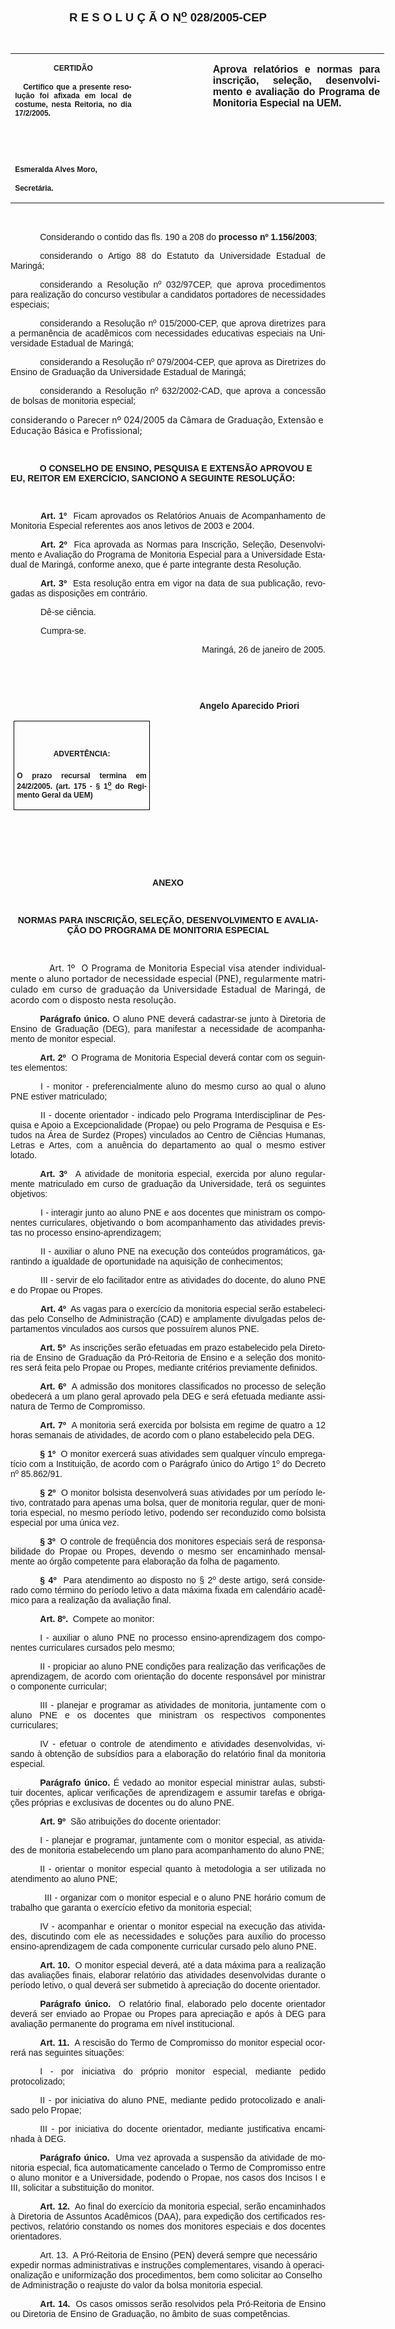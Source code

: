 <body lang=PT-BR style='tab-interval:35.45pt'>

<div class=Section1>

<p class=MsoNormal align=center style='text-align:center'><b style='mso-bidi-font-weight:
normal'><span style='font-size:11.0pt;mso-bidi-font-size:12.0pt;font-family:
Arial'><![if !supportEmptyParas]>&nbsp;<![endif]><o:p></o:p></span></b></p>

<p class=MsoNormal align=center style='text-align:center'><b style='mso-bidi-font-weight:
normal'><span style='font-size:11.0pt;mso-bidi-font-size:12.0pt;font-family:
Arial'><![if !supportEmptyParas]>&nbsp;<![endif]><o:p></o:p></span></b></p>

<p class=MsoNormal align=center style='text-align:center'><b style='mso-bidi-font-weight:
normal'><span style='font-size:11.0pt;mso-bidi-font-size:12.0pt;font-family:
Arial'><![if !supportEmptyParas]>&nbsp;<![endif]><o:p></o:p></span></b></p>

<p class=MsoNormal align=center style='text-align:center'><b style='mso-bidi-font-weight:
normal'><span style='font-size:14.0pt;mso-bidi-font-size:12.0pt;font-family:
Arial'>R E S O L U Ç Ã O N<u><sup>o</sup></u> 028/2005-CEP<o:p></o:p></span></b></p>

<p class=MsoNormal align=center style='text-align:center'><span
style='font-size:11.0pt;mso-bidi-font-size:12.0pt;font-family:Arial'><![if !supportEmptyParas]>&nbsp;<![endif]><o:p></o:p></span></p>

<table border=0 cellspacing=0 cellpadding=0 width=598 style='width:448.65pt;
 border-collapse:collapse;mso-padding-alt:0cm 5.4pt 0cm 5.4pt'>
 <tr>
  <td width=199 valign=top style='width:149.4pt;padding:0cm 5.4pt 0cm 5.4pt'>
  <p class=MsoNormal align=center style='text-align:center'><b
  style='mso-bidi-font-weight:normal'><span style='font-size:9.0pt;mso-bidi-font-size:
  12.0pt;font-family:Arial'>CERTIDÃO<o:p></o:p></span></b></p>
  <p class=MsoNormal style='text-align:justify'><b style='mso-bidi-font-weight:
  normal'><span style='font-size:9.0pt;mso-bidi-font-size:12.0pt;font-family:
  Arial'><span style="mso-spacerun: yes">   </span>Certifico que a presente
  resolução foi afixada em local de costume, nesta Reitoria, no dia 17/2/2005.<o:p></o:p></span></b></p>
  <p class=MsoNormal style='text-align:justify'><b style='mso-bidi-font-weight:
  normal'><span style='font-size:9.0pt;mso-bidi-font-size:12.0pt;font-family:
  Arial'>&nbsp;<o:p></o:p></span></b></p>
  <p class=MsoNormal style='text-align:justify'><b style='mso-bidi-font-weight:
  normal'><span style='font-size:9.0pt;mso-bidi-font-size:12.0pt;font-family:
  Arial'>&nbsp;<o:p></o:p></span></b></p>
  <p class=MsoNormal style='mso-pagination:none;layout-grid-mode:char'><b
  style='mso-bidi-font-weight:normal'><span style='font-size:9.0pt;mso-bidi-font-size:
  12.0pt;font-family:Arial'>Esmeralda Alves Moro,<o:p></o:p></span></b></p>
  <p class=MsoNormal><b style='mso-bidi-font-weight:normal'><span
  style='font-size:9.0pt;mso-bidi-font-size:12.0pt;font-family:Arial;
  layout-grid-mode:line'>Secretária.</span></b><b style='mso-bidi-font-weight:
  normal'><span style='font-size:11.0pt;mso-bidi-font-size:12.0pt;font-family:
  Arial'><o:p></o:p></span></b></p>
  </td>
  <td width=111 valign=top style='width:83.25pt;padding:0cm 5.4pt 0cm 5.4pt'>
  <p class=MsoNormal style='margin-top:0cm;margin-right:-5.4pt;margin-bottom:
  0cm;margin-left:5.85pt;margin-bottom:.0001pt'><span style='font-size:11.0pt;
  mso-bidi-font-size:12.0pt;font-family:Arial'>&nbsp;<o:p></o:p></span></p>
  </td>
  <td width=288 valign=top style='width:216.0pt;padding:0cm 5.4pt 0cm 5.4pt'>
  <p class=MsoNormal style='text-align:justify'><b style='mso-bidi-font-weight:
  normal'><span style='font-family:Arial;letter-spacing:-.1pt'>Aprova
  relatórios e normas para inscrição, seleção, desenvolvimento e avaliação do
  Programa de Monitoria Especial na UEM.<o:p></o:p></span></b></p>
  </td>
 </tr>
</table>

<p class=BodyText21><span style='font-family:Arial'>&nbsp;&nbsp;<o:p></o:p></span></p>

<p class=MsoNormal style='text-align:justify;text-indent:35.4pt'><span
style='font-family:Arial'>Considerando o contido das fls. 190 a 208 do <b>processo
nº 1.156/2003</b>;<o:p></o:p></span></p>

<p class=MsoNormal style='text-align:justify;text-indent:35.4pt'><span
style='font-family:Arial'>considerando o Artigo 88 do Estatuto da Universidade
Estadual de Maringá;<o:p></o:p></span></p>

<p class=MsoNormal style='text-align:justify;text-indent:35.4pt'><span
style='font-family:Arial'>considerando a Resolução nº 032/97CEP, que aprova
procedimentos para realização do concurso vestibular a candidatos portadores de
necessidades especiais;<o:p></o:p></span></p>

<p class=MsoNormal style='text-align:justify;text-indent:35.4pt'><span
style='font-family:Arial'>considerando a Resolução nº 015/2000-CEP, que aprova
diretrizes para a permanência de acadêmicos com necessidades educativas
especiais na Universidade Estadual de Maringá;<o:p></o:p></span></p>

<p class=MsoNormal style='text-align:justify;text-indent:35.4pt'><span
style='font-family:Arial'>considerando a Resolução nº 079/2004-CEP, que aprova
as Diretrizes do Ensino de Graduação da Universidade Estadual de Maringá;<o:p></o:p></span></p>

<p class=MsoNormal style='text-align:justify;text-indent:35.4pt'><span
style='font-family:Arial'>considerando a Resolução nº 632/2002-CAD, que aprova
a concessão de bolsas de monitoria especial;<o:p></o:p></span></p>

<p class=MsoBodyTextIndent2><span style='mso-bidi-font-family:Arial'>considerando
o Parecer nº 024/2005 da Câmara de Graduação, Extensão e Educação Básica e
Profissional;<o:p></o:p></span></p>

<p class=MsoNormal style='text-align:justify'><span style='font-family:Arial'><![if !supportEmptyParas]>&nbsp;<![endif]><o:p></o:p></span></p>

<p class=BodyText21 style='mso-pagination:none'><span style='font-family:Arial;
layout-grid-mode:line'>&nbsp;<span style='mso-tab-count:1'>           </span></span><b
style='mso-bidi-font-weight:normal'><span style='font-family:Arial'>O CONSELHO
DE ENSINO, PESQUISA E EXTENSÃO APROVOU E EU, REITOR EM EXERCÍCIO, SANCIONO A
SEGUINTE RESOLUÇÃO:</span></b><span style='font-family:Arial;layout-grid-mode:
line'><o:p></o:p></span></p>

<p class=MsoNormal style='text-align:justify;text-indent:36.0pt'><b
style='mso-bidi-font-weight:normal'><span style='font-family:Arial'><![if !supportEmptyParas]>&nbsp;<![endif]><o:p></o:p></span></b></p>

<p class=MsoNormal style='text-align:justify;text-indent:36.0pt'><b
style='mso-bidi-font-weight:normal'><span style='font-family:Arial'>Art. 1º</span></b><span
style='font-family:Arial;mso-bidi-font-weight:bold'><span style="mso-spacerun:
yes">  </span>Ficam aprovados os Relatórios Anuais de Acompanhamento de
Monitoria Especial referentes aos anos letivos de 2003 e 2004.<o:p></o:p></span></p>

<p class=MsoNormal style='text-align:justify;text-indent:36.0pt'><b
style='mso-bidi-font-weight:normal'><span style='font-family:Arial'>Art. 2º</span></b><span
style='font-family:Arial;mso-bidi-font-weight:bold'><span style="mso-spacerun:
yes">  </span>Fica aprovada as Normas para Inscrição, Seleção, Desenvolvimento
e Avaliação do Programa de Monitoria Especial para a Universidade Estadual de
Maringá, conforme anexo, que é parte integrante desta Resolução.<o:p></o:p></span></p>

<p class=MsoNormal style='text-align:justify;text-indent:36.0pt'><b
style='mso-bidi-font-weight:normal'><span style='font-family:Arial'>Art.
3º<span style="mso-spacerun: yes">  </span></span></b><span style='font-family:
Arial'>Esta resolução entra em vigor na data de sua publicação, revogadas as
disposições em contrário.<o:p></o:p></span></p>

<p class=MsoNormal style='text-align:justify;text-indent:36.0pt'><span
style='font-family:Arial'>Dê-se ciência.<o:p></o:p></span></p>

<p class=MsoNormal style='text-align:justify;text-indent:36.0pt;tab-stops:308.25pt'><span
style='font-family:Arial'>Cumpra-se.<span style='mso-tab-count:1'>                                                                      </span><o:p></o:p></span></p>

<p class=MsoNormal style='text-align:justify;text-indent:8.0cm'><span
style='font-family:Arial'>&nbsp;Maringá, 26 de janeiro de 2005.<o:p></o:p></span></p>

<p class=MsoNormal style='text-align:justify;text-indent:241.0pt'><span
style='font-family:Arial'>&nbsp;<o:p></o:p></span></p>

<p class=MsoNormal style='text-align:justify;text-indent:241.0pt;tab-stops:
234.0pt 279.0pt'><span style='font-family:Arial'>&nbsp;<o:p></o:p></span></p>

<p class=MsoNormal style='text-align:justify;text-indent:8.0cm'><b
style='mso-bidi-font-weight:normal'><span style='font-family:Arial'>Angelo
Aparecido Priori<o:p></o:p></span></b></p>

<table border=1 cellspacing=0 cellpadding=0 style='margin-left:3.5pt;
 border-collapse:collapse;border:none;mso-border-alt:solid windowtext .5pt;
 mso-padding-alt:0cm 3.5pt 0cm 3.5pt'>
 <tr>
  <td width=207 valign=top style='width:155.6pt;border:solid windowtext .5pt;
  padding:0cm 3.5pt 0cm 3.5pt'>
  <h1 align=center style='text-align:center'><span style='font-size:9.0pt;
  mso-bidi-font-size:10.0pt;font-family:Arial'>ADVERTÊNCIA:</span><span
  style='font-size:9.0pt;mso-bidi-font-size:10.0pt;font-family:Arial;
  mso-fareast-font-family:"Arial Unicode MS"'><o:p></o:p></span></h1>
  <p class=MsoNormal style='text-align:justify'><b style='mso-bidi-font-weight:
  normal'><span style='font-size:9.0pt;mso-bidi-font-size:12.0pt;font-family:
  Arial'>O prazo recursal termina em 24/2/2005. (art. 175 - § 1<u><sup>o</sup></u>
  do Regimento Geral da UEM)</span></b><span style='font-size:9.0pt;mso-bidi-font-size:
  12.0pt;font-family:Arial'><o:p></o:p></span></p>
  </td>
 </tr>
</table>

<p class=MsoNormal align=center style='text-align:center'><![if !supportEmptyParas]>&nbsp;<![endif]><o:p></o:p></p>

<p class=DefinitionTerm>&nbsp;<span style='mso-bidi-font-size:12.0pt;
font-family:Arial'><o:p></o:p></span></p>

<p class=BodyText21><span style='mso-bidi-font-size:12.0pt;font-family:Arial'><![if !supportEmptyParas]>&nbsp;<![endif]><o:p></o:p></span></p>

<p class=BodyText21 align=center style='text-align:center'><b><span
style='mso-bidi-font-size:12.0pt;font-family:Arial'>ANEXO<o:p></o:p></span></b></p>

<p class=BodyText21 align=center style='text-align:center'><b><span
style='mso-bidi-font-size:12.0pt;font-family:Arial'><![if !supportEmptyParas]>&nbsp;<![endif]><o:p></o:p></span></b></p>

<p class=BodyText21 align=center style='text-align:center'><b><span
style='mso-bidi-font-size:12.0pt;font-family:Arial'>NORMAS PARA INSCRIÇÃO,
SELEÇÃO, DESENVOLVIMENTO E AVALIAÇÃO DO PROGRAMA DE MONITORIA ESPECIAL<o:p></o:p></span></b></p>

<p class=BodyText21><span style='mso-bidi-font-size:12.0pt;font-family:Arial'><![if !supportEmptyParas]>&nbsp;<![endif]><o:p></o:p></span></p>

<p class=MsoBodyText3 style='margin-bottom:0cm;margin-bottom:.0001pt;
text-align:justify;tab-stops:9.0pt'><span style='mso-bidi-font-family:Arial;
font-weight:normal;mso-bidi-font-weight:bold'><span style='mso-tab-count:2'>            </span></span><span
style='mso-bidi-font-family:Arial'>Art. 1º<span style="mso-spacerun: yes"> 
</span></span><span style='mso-bidi-font-family:Arial;font-weight:normal;
mso-bidi-font-weight:bold'>O Programa de Monitoria Especial visa atender
individualmente o aluno portador de necessidade especial (PNE), regularmente
matriculado em curso de graduação da Universidade Estadual de Maringá, de
acordo com o disposto nesta resolução.<o:p></o:p></span></p>

<p class=MsoNormal style='text-align:justify;text-indent:35.45pt'><b
style='mso-bidi-font-weight:normal'><span style='font-family:Arial'>Parágrafo
único.</span></b><span style='font-family:Arial'> O aluno PNE deverá cadastrar-se
junto à Diretoria de Ensino de Graduação (DEG), para manifestar a necessidade
de acompanhamento de monitor especial.<o:p></o:p></span></p>

<p class=MsoNormal style='text-align:justify;text-indent:35.45pt'><b
style='mso-bidi-font-weight:normal'><span style='font-family:Arial'>Art. 2º</span></b><span
style='font-family:Arial'><span style="mso-spacerun: yes">  </span>O Programa
de Monitoria Especial deverá contar com os seguintes elementos:<o:p></o:p></span></p>

<p class=MsoNormal style='text-align:justify;text-indent:36.0pt'><span
style='font-family:Arial;mso-bidi-font-weight:bold'>I</span><span
style='font-family:Arial'> - monitor - preferencialmente aluno do mesmo curso
ao qual o aluno PNE estiver matriculado;<o:p></o:p></span></p>

<p class=MsoNormal style='text-align:justify;text-indent:36.0pt'><span
style='font-family:Arial;mso-bidi-font-weight:bold'>II</span><span
style='font-family:Arial'> - docente orientador - indicado pelo Programa
Interdisciplinar de Pesquisa e Apoio a Excepcionalidade (Propae) ou pelo
Programa de Pesquisa e Estudos na Área de Surdez (Propes) vinculados ao Centro
de Ciências Humanas, Letras e Artes, com a anuência do departamento ao qual o
mesmo estiver lotado.<o:p></o:p></span></p>

<p class=MsoNormal style='text-align:justify;text-indent:35.45pt'><b
style='mso-bidi-font-weight:normal'><span style='font-family:Arial'>Art. 3º </span></b><span
style='font-family:Arial'><span style="mso-spacerun: yes"> </span>A atividade
de monitoria especial, exercida por aluno regularmente matriculado em curso de
graduação da Universidade, terá os seguintes objetivos:<o:p></o:p></span></p>

<p class=MsoNormal style='text-align:justify;text-indent:36.0pt'><span
style='font-family:Arial;mso-bidi-font-weight:bold'>I</span><span
style='font-family:Arial'> - interagir junto ao aluno PNE e aos docentes que
ministram os componentes curriculares, objetivando o bom acompanhamento das
atividades previstas no processo ensino-aprendizagem;<o:p></o:p></span></p>

<p class=MsoNormal style='text-align:justify;text-indent:36.0pt'><span
style='font-family:Arial;mso-bidi-font-weight:bold'>II</span><span
style='font-family:Arial'> - auxiliar o aluno PNE na execução dos conteúdos
programáticos, garantindo a igualdade de oportunidade na aquisição de
conhecimentos;<o:p></o:p></span></p>

<p class=MsoNormal style='text-align:justify;text-indent:36.0pt'><span
style='font-family:Arial;mso-bidi-font-weight:bold'>III</span><span
style='font-family:Arial'> - servir de elo facilitador entre as atividades do
docente, do aluno PNE e do Propae ou Propes.<o:p></o:p></span></p>

<p class=MsoNormal style='text-align:justify;text-indent:36.0pt'><b
style='mso-bidi-font-weight:normal'><span style='font-family:Arial'>Art. 4º</span></b><span
style='font-family:Arial'><span style="mso-spacerun: yes">  </span>As vagas
para o exercício da monitoria especial serão estabelecidas pelo Conselho de
Administração (CAD) e amplamente divulgadas pelos departamentos vinculados aos
cursos que possuírem alunos PNE. <o:p></o:p></span></p>

<p class=MsoNormal style='text-align:justify;text-indent:35.45pt'><b
style='mso-bidi-font-weight:normal'><span style='font-family:Arial'>Art. 5º</span></b><span
style='font-family:Arial'><span style="mso-spacerun: yes">  </span>As
inscrições serão efetuadas em prazo estabelecido pela Diretoria de Ensino de
Graduação da Pró-Reitoria de Ensino e a seleção dos monitores será feita pelo
Propae ou Propes, mediante critérios previamente definidos.<o:p></o:p></span></p>

<p class=MsoNormal style='text-align:justify;text-indent:35.45pt'><b
style='mso-bidi-font-weight:normal'><span style='font-family:Arial'>Art. 6º</span></b><span
style='font-family:Arial'><span style="mso-spacerun: yes">  </span>A admissão
dos monitores classificados no processo de seleção obedecerá a um plano geral
aprovado pela DEG e será efetuada mediante assinatura de Termo de Compromisso. <o:p></o:p></span></p>

<p class=MsoNormal style='text-align:justify;text-indent:35.45pt'><b
style='mso-bidi-font-weight:normal'><span style='font-family:Arial'>Art. 7º</span></b><span
style='font-family:Arial'><span style="mso-spacerun: yes">  </span>A monitoria
será exercida por bolsista em regime de quatro a 12 horas semanais de
atividades, de acordo com o plano estabelecido pela DEG.<o:p></o:p></span></p>

<p class=MsoNormal style='text-align:justify;text-indent:35.45pt'><b
style='mso-bidi-font-weight:normal'><span style='font-family:Arial'>§ 1º</span></b><span
style='font-family:Arial'><span style="mso-spacerun: yes">  </span>O monitor
exercerá suas atividades sem qualquer vínculo empregatício com a Instituição,
de acordo com o Parágrafo único do Artigo 1º do Decreto nº 85.862/91.<o:p></o:p></span></p>

<p class=MsoNormal style='text-align:justify;text-indent:35.45pt'><b
style='mso-bidi-font-weight:normal'><span style='font-family:Arial'>§ 2º</span></b><span
style='font-family:Arial'><span style="mso-spacerun: yes">  </span>O monitor
bolsista desenvolverá suas atividades por um período letivo, contratado para
apenas uma bolsa, quer de monitoria regular, quer de monitoria especial, no
mesmo período letivo, podendo ser reconduzido como bolsista especial por uma
única vez.<o:p></o:p></span></p>

<p class=MsoNormal style='text-align:justify;text-indent:35.45pt'><b
style='mso-bidi-font-weight:normal'><span style='font-family:Arial'>§ 3º</span></b><span
style='font-family:Arial'><span style="mso-spacerun: yes">  </span>O controle
de freqüência dos monitores especiais será de responsabilidade do Propae ou
Propes, devendo o mesmo ser encaminhado mensalmente ao órgão competente para
elaboração da folha de pagamento.<o:p></o:p></span></p>

<p class=MsoNormal style='text-align:justify;text-indent:35.45pt'><b
style='mso-bidi-font-weight:normal'><span style='font-family:Arial'>§ 4º</span></b><span
style='font-family:Arial'><span style="mso-spacerun: yes">  </span>Para
atendimento ao disposto no § 2º deste artigo, será considerado como término do
período letivo a data máxima fixada em calendário acadêmico para a realização
da avaliação final. <o:p></o:p></span></p>

<p class=MsoNormal style='text-align:justify;text-indent:35.45pt'><b
style='mso-bidi-font-weight:normal'><span style='font-family:Arial'>Art. 8º.</span></b><span
style='font-family:Arial'><span style="mso-spacerun: yes">  </span>Compete ao
monitor:<o:p></o:p></span></p>

<p class=MsoNormal style='text-align:justify;text-indent:35.45pt'><span
style='font-family:Arial;mso-bidi-font-weight:bold'>I</span><span
style='font-family:Arial'> - auxiliar o aluno PNE no processo
ensino-aprendizagem dos componentes curriculares cursados pelo mesmo;<o:p></o:p></span></p>

<p class=MsoNormal style='text-align:justify;text-indent:35.45pt'><span
style='font-family:Arial;mso-bidi-font-weight:bold'>II</span><span
style='font-family:Arial'> - propiciar ao aluno PNE condições para realização
das verificações de aprendizagem, de acordo com orientação do docente
responsável por ministrar o componente curricular;<o:p></o:p></span></p>

<p class=MsoNormal style='text-align:justify;text-indent:35.45pt'><span
style='font-family:Arial;mso-bidi-font-weight:bold'>III</span><span
style='font-family:Arial'> - planejar e programar as atividades de monitoria,
juntamente com o aluno PNE e os docentes que ministram os respectivos
componentes curriculares;<o:p></o:p></span></p>

<p class=MsoNormal style='text-align:justify;text-indent:35.45pt'><span
style='font-family:Arial;mso-bidi-font-weight:bold'>IV</span><span
style='font-family:Arial'> - efetuar o controle de atendimento e atividades desenvolvidas,
visando à obtenção de subsídios para a elaboração do relatório final da
monitoria especial.<o:p></o:p></span></p>

<p class=MsoNormal style='text-align:justify;text-indent:35.45pt'><b
style='mso-bidi-font-weight:normal'><span style='font-family:Arial'>Parágrafo
único.</span></b><span style='font-family:Arial'> É vedado ao monitor especial
ministrar aulas, substituir docentes, aplicar verificações de aprendizagem e
assumir tarefas e obrigações próprias e exclusivas de docentes ou do aluno PNE.
<o:p></o:p></span></p>

<p class=MsoNormal style='text-align:justify;text-indent:35.45pt'><b
style='mso-bidi-font-weight:normal'><span style='font-family:Arial'>Art. 9º</span></b><span
style='font-family:Arial'><span style="mso-spacerun: yes">  </span>São
atribuições do docente orientador:<o:p></o:p></span></p>

<p class=MsoNormal style='text-align:justify;text-indent:35.45pt'><span
style='font-family:Arial;mso-bidi-font-weight:bold'>I</span><span
style='font-family:Arial'> - planejar e programar, juntamente com o monitor
especial, as atividades de monitoria estabelecendo um plano para acompanhamento
do aluno PNE;<o:p></o:p></span></p>

<p class=MsoNormal style='text-align:justify;text-indent:35.45pt'><span
style='font-family:Arial;mso-bidi-font-weight:bold'>II</span><span
style='font-family:Arial'> - orientar o monitor especial quanto à metodologia a
ser utilizada no atendimento ao aluno PNE;<o:p></o:p></span></p>

<p class=MsoNormal style='text-align:justify'><span style='font-family:Arial'><span
style="mso-spacerun: yes"> </span><span style='mso-tab-count:1'>           </span><span
style='mso-bidi-font-weight:bold'>III</span> - organizar com o monitor especial
e o aluno PNE horário comum de trabalho que garanta o exercício efetivo da
monitoria especial;<o:p></o:p></span></p>

<p class=MsoNormal style='text-align:justify;text-indent:35.45pt'><span
style='font-family:Arial;mso-bidi-font-weight:bold'>IV</span><span
style='font-family:Arial'> - acompanhar e orientar o monitor especial na
execução das atividades, discutindo com ele as necessidades e soluções para
auxílio do processo ensino-aprendizagem de cada componente curricular cursado
pelo aluno PNE. <o:p></o:p></span></p>

<p class=MsoNormal style='text-align:justify;text-indent:35.45pt'><b
style='mso-bidi-font-weight:normal'><span style='font-family:Arial'>Art. 10.</span></b><span
style='font-family:Arial'><span style="mso-spacerun: yes">  </span>O monitor
especial deverá, até a data máxima para a realização das avaliações finais,
elaborar relatório das atividades desenvolvidas durante o período letivo, o
qual deverá ser submetido à apreciação do docente orientador. <o:p></o:p></span></p>

<p class=MsoNormal style='text-align:justify;text-indent:35.45pt'><b
style='mso-bidi-font-weight:normal'><span style='font-family:Arial'>Parágrafo
único.</span></b><span style='font-family:Arial'><span style="mso-spacerun:
yes">  </span>O relatório final, elaborado pelo docente orientador deverá ser
enviado ao Propae ou Propes para apreciação e após à DEG para avaliação
permanente do programa em nível institucional.<o:p></o:p></span></p>

<p class=MsoNormal style='text-align:justify;text-indent:35.45pt'><b
style='mso-bidi-font-weight:normal'><span style='font-family:Arial'>Art. 11.</span></b><span
style='font-family:Arial'><span style="mso-spacerun: yes">  </span>A rescisão
do Termo de Compromisso do monitor especial ocorrerá nas seguintes situações:<o:p></o:p></span></p>

<p class=MsoNormal style='text-align:justify;text-indent:35.45pt'><span
style='font-family:Arial;mso-bidi-font-weight:bold'>I</span><span
style='font-family:Arial'> - por iniciativa do próprio monitor especial,
mediante pedido protocolizado;<o:p></o:p></span></p>

<p class=MsoNormal style='text-align:justify;text-indent:35.45pt'><span
style='font-family:Arial;mso-bidi-font-weight:bold'>II</span><span
style='font-family:Arial'> - por iniciativa do aluno PNE, mediante pedido
protocolizado e analisado pelo Propae;<o:p></o:p></span></p>

<p class=MsoNormal style='text-align:justify;text-indent:35.45pt'><span
style='font-family:Arial;mso-bidi-font-weight:bold'>III</span><span
style='font-family:Arial'> - por iniciativa do docente orientador, mediante
justificativa encaminhada à DEG.<o:p></o:p></span></p>

<p class=MsoNormal style='text-align:justify;text-indent:35.45pt'><b
style='mso-bidi-font-weight:normal'><span style='font-family:Arial'>Parágrafo
único. </span></b><span style='font-family:Arial'><span style="mso-spacerun:
yes"> </span>Uma vez aprovada a suspensão da atividade de monitoria especial,
fica automaticamente cancelado o Termo de Compromisso entre o aluno monitor e a
Universidade, podendo o Propae, nos casos dos Incisos I e III, solicitar a
substituição do monitor.<o:p></o:p></span></p>

<p class=MsoNormal style='text-align:justify;text-indent:35.45pt'><b
style='mso-bidi-font-weight:normal'><span style='font-family:Arial'>Art. 12. </span></b><span
style='font-family:Arial'><span style="mso-spacerun: yes"> </span>Ao final do
exercício da monitoria especial, serão encaminhados à Diretoria de Assuntos
Acadêmicos (DAA), para expedição dos certificados respectivos, relatório
constando os nomes dos monitores especiais e dos docentes orientadores.<o:p></o:p></span></p>

<p class=MsoBodyText2 style='text-indent:35.45pt;line-height:normal'><span
style='font-family:Arial'>Art. 13.<span style="mso-spacerun: yes">  </span></span><span
style='font-family:Arial;font-weight:normal'>A Pró-Reitoria de Ensino (PEN)
deverá sempre que necessário expedir normas administrativas e instruções
complementares, visando à operacionalização e uniformização dos procedimentos,
bem como solicitar ao Conselho de Administração o reajuste do valor da bolsa
monitoria especial.<o:p></o:p></span></p>

<p class=MsoNormal style='text-align:justify;text-indent:35.45pt'><b
style='mso-bidi-font-weight:normal'><span style='font-family:Arial'>Art. 14.</span></b><span
style='font-family:Arial'><span style="mso-spacerun: yes">  </span>Os casos
omissos serão resolvidos pela Pró-Reitoria de Ensino ou Diretoria de Ensino de
Graduação, no âmbito de suas competências. <o:p></o:p></span></p>

</div>

</body>
